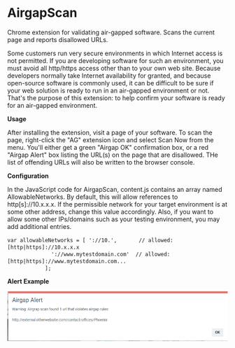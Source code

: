# AirgapScan
Chrome extension for validating air-gapped software. Scans the current page and reports disallowed URLs.

Some customers run very secure environments in which Internet access is not permitted. If you are developing software for such an environment, you must avoid all http/https access other than to your own web site. Because developers normally take Internet availability for granted, and because open-source software is commonly used, it can be difficult to be sure if your web solution is ready to run in an air-gapped environment or not. That's the purpose of this extension: to help confirm your software is ready for an air-gapped environment.

<b>Usage</b>

After installing the extension, visit a page of your software. To scan the page, right-click the "AG" extension icon and select Scan Now from the menu. You'll either get a green "Airgap OK" confirmation box, or a red "Airgap Alert" box listing the URL(s) on the page that are disallowed. THe list of offending URLs will also be written to the browser console.

<b>Configuration</b>

In the JavaScript code for AirgapScan, content.js contains an array named AllowableNetworks. By default, this will allow references to http[s]://10.x.x.x. If the permissible network for your target environment is at some other address, change this value accordingly. Also, if you want to allow some other IPs/domains such as your testing environment, you may add additional entries.

	var allowableNetworks = [ '://10.',       // allowed: [http|https]://10.x.x.x 
				  '://www.mytestdomain.com'  // allowed: [http|https]://www.mytestdomain.com...
				];

<b>Alert Example</b>

![alt text](/screencap_alert1.png)

